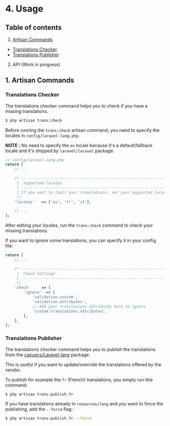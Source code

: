 # 4. Usage

## Table of contents

1. [Artisan Commands](#artisan-commands)
  * [Translations Checker](#translations-checker)
  * [Translations Publisher](#translations-publisher)
2. API (Work in progress)

## 1. Artisan Commands

### Translations Checker

The translations checker command helps you to check if you have a missing translations.

```bash
$ php artisan trans:check
```

Before running the `trans:check` artisan command, you need to specify the locales in `config/laravel-lang.php`.

**NOTE :** No need to specify the `en` locale because it's a default/fallback locale and it's shipped by `laravel/laravel` package.

```php
// config/laravel-lang.php
return [
    // ...

    /* ------------------------------------------------------------------------------------------------
     |  Supported locales
     | ------------------------------------------------------------------------------------------------
     | If you want to limit your translations, set your supported locales list.
     */
    'locales'   => ['es', 'fr', 'it'],

    // ...
];
```

After editing your locales, run the `trans:check` command to check your missing translations.

If you want to ignore some translations, you can specify it in your config file:

```php
return [
    // ...

    /* ------------------------------------------------------------------------------------------------
     |  Check Settings
     | ------------------------------------------------------------------------------------------------
     */
    'check'     => [
        'ignore'  => [
            'validation.custom',
            'validation.attributes',
            // Add your translations attributes here to ignore
            'custom.translations.attributes',
        ],
    ],
];
```

### Translations Publisher

The translations checker command helps you to publish the translations from the [caouecs/Laravel-lang](https://github.com/caouecs/Laravel-lang) package.

This is useful if you want to update/override the translations offered by the vendor.

To publish for example the `fr` (French) translations, you simply run this command:

```bash
$ php artisan trans:publish fr
```

If you have translations already in `resources/lang` and you want to force the publishing, add the `--force` flag :

```bash
$ php artisan trans:publish fr --force
```
